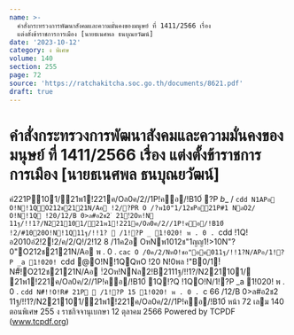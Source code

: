 ```yaml
---
name: >-
  คำสั่งกระทรวงการพัฒนาสังคมและความมั่นคงของมนุษย์ ที่ 1411/2566 เรื่อง
  แต่งตั้งข้าราชการการเมือง [นายธเนศพล ธนบุณยวัฒน์]
date: '2023-10-12'
category: ง พิเศษ
volume: 140
section: 255
page: 72
source: 'https://ratchakitcha.soc.go.th/documents/8621.pdf'
draft: true
---
```


# คำสั่งกระทรวงการพัฒนาสังคมและความมั่นคงของมนุษย์ ที่ 1411/2566 เรื่อง แต่งตั้งข้าราชการการเมือง [นายธเนศพล ธนบุณยวัฒน์]

คํ221P101/21พ1!221ค/Oล0ค/2//1P!คอ/!B10์ ?P _b__ / `cdd N1APอ O!N!1QO212ช2121N/Aอ !2/?PR O /?พ10"1/12ชPอ21P#1 NลO2/ O!N!1Q !20/12/B 0>ล#อ2ช2 ํ 21!ํ2Oห!N 11ฐ/!!1?/N221101/21พ1!221ค/Oล0ค/2//1P!คอ/!B10์ !2/#1020O!N!1Q11ฐ/!!1?  /1!?P _ 1!020! พ . 0 . `cdd !1Q! อ2010อํ2!2!2/ค/2/Q!/2!12 8 /11ค2อ OหNพ1012ช"1ญญ1!>10N"?0"O212ช2121N/Aอ พ . 0 . `cac O /0ค/2/NหO!ชอ"อค011ฐ/!!1?N/APอ/1!?P _a 1!020! `cdd @O!N!1QQหO !20 N!0พล !"B0/1!์ N#็!O212ช2121N/Aอ !ํ2Oห!NNล2!B2111ฐ/!!1?/N221101/ 21พ1!221ค/Oล0ค/2//1P!คอ/!B10์ 1Q!?Q !1QO!N/1!?P _a 1!020! พ . 0 . `cdd N#็!!O!R# 21P  /1!?P 15 1!020! พ . 0 . `c 66 /12/B 0>ล#อ2ช2 11ฐ/!!1?/N221101/21พ1!221ค/Oล0ค/2//1P!คอ/!B10์ หน้า 72 เลม 140 ตอนพิเศษ 255 ง ราชกิจจานุเบกษา 12 ตุลาคม 2566 Powered by TCPDF (www.tcpdf.org)
